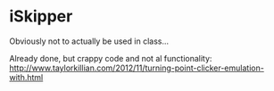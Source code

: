 # iSkipper
Obviously not to actually be used in class...

Already done, but crappy code and not al functionality: http://www.taylorkillian.com/2012/11/turning-point-clicker-emulation-with.html
